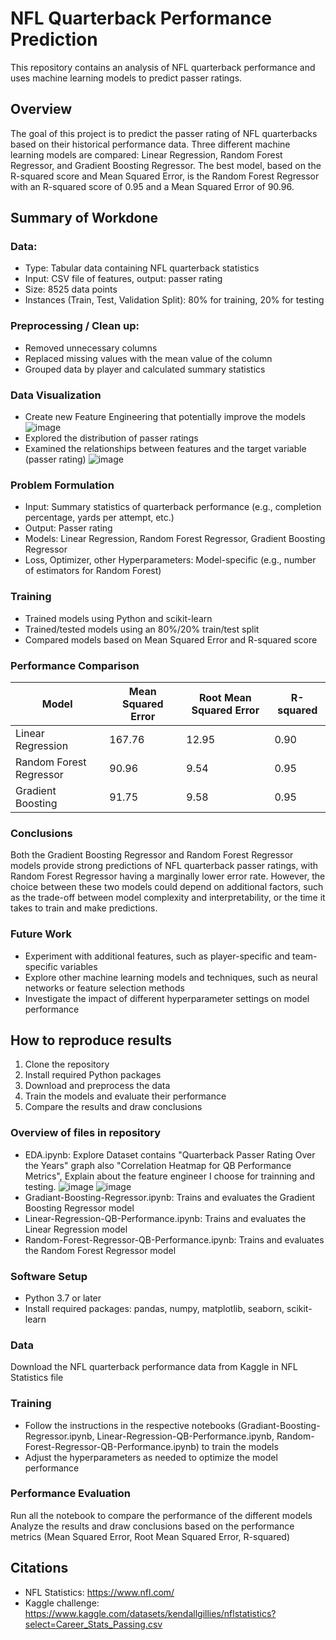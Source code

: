 # NFL Quarterback Performance Prediction

This repository contains an analysis of NFL quarterback performance and uses machine learning models to predict passer ratings.

## Overview

The goal of this project is to predict the passer rating of NFL quarterbacks based on their historical performance data. Three different machine learning models are compared: Linear Regression, Random Forest Regressor, and Gradient Boosting Regressor. The best model, based on the R-squared score and Mean Squared Error, is the Random Forest Regressor with an R-squared score of 0.95 and a Mean Squared Error of 90.96.

## Summary of Workdone

### Data:

 * Type: Tabular data containing NFL quarterback statistics
 * Input: CSV file of features, output: passer rating
 * Size: 8525 data points
 * Instances (Train, Test, Validation Split): 80% for training, 20% for testing

### Preprocessing / Clean up:

* Removed unnecessary columns
* Replaced missing values with the mean value of the column
* Grouped data by player and calculated summary statistics

### Data Visualization
* Create new Feature Engineering that potentially improve the models
![image](https://user-images.githubusercontent.com/111667888/236652066-b0eec2eb-7005-450c-811c-5962dc7b2658.png)
* Explored the distribution of passer ratings
* Examined the relationships between features and the target variable (passer rating)
![image](https://user-images.githubusercontent.com/111667888/236652074-71d12918-2e2d-4234-b710-4c33f94f2c85.png)

### Problem Formulation

* Input: Summary statistics of quarterback performance (e.g., completion percentage, yards per attempt, etc.)
* Output: Passer rating
* Models: Linear Regression, Random Forest Regressor, Gradient Boosting Regressor
* Loss, Optimizer, other Hyperparameters: Model-specific (e.g., number of estimators for Random Forest)

### Training

* Trained models using Python and scikit-learn
* Trained/tested models using an 80%/20% train/test split
* Compared models based on Mean Squared Error and R-squared score

### Performance Comparison

| Model                    | Mean Squared Error | Root Mean Squared Error | R-squared |
|--------------------------|--------------------|-------------------------|-----------|
| Linear Regression        | 167.76             | 12.95                   | 0.90      |
| Random Forest Regressor  | 90.96              | 9.54                    | 0.95      |
| Gradient Boosting        | 91.75              | 9.58                    | 0.95      |

### Conclusions

Both the Gradient Boosting Regressor and Random Forest Regressor models provide strong predictions of NFL quarterback passer ratings, with Random Forest Regressor having a marginally lower error rate. However, the choice between these two models could depend on additional factors, such as the trade-off between model complexity and interpretability, or the time it takes to train and make predictions.

### Future Work

* Experiment with additional features, such as player-specific and team-specific variables
* Explore other machine learning models and techniques, such as neural networks or feature selection methods
* Investigate the impact of different hyperparameter settings on model performance

## How to reproduce results

1. Clone the repository
2. Install required Python packages
3. Download and preprocess the data
4. Train the models and evaluate their performance
5. Compare the results and draw conclusions

### Overview of files in repository

* EDA.ipynb: Explore Dataset contains "Quarterback Passer Rating Over the Years" graph also "Correlation Heatmap for QB Performance Metrics", Explain about the feature engineer I choose for trainning and testing.
![image](https://user-images.githubusercontent.com/111667888/236651929-3c1c8e43-5874-4029-856b-016be6e037fb.png)
![image](https://user-images.githubusercontent.com/111667888/236652109-7bd71410-fbc4-44c0-afd8-83f6c524d511.png)
* Gradiant-Boosting-Regressor.ipynb: Trains and evaluates the Gradient Boosting Regressor model
* Linear-Regression-QB-Performance.ipynb: Trains and evaluates the Linear Regression model
* Random-Forest-Regressor-QB-Performance.ipynb: Trains and evaluates the Random Forest Regressor model

### Software Setup

* Python 3.7 or later
* Install required packages: pandas, numpy, matplotlib, seaborn, scikit-learn

### Data

Download the NFL quarterback performance data from Kaggle in NFL Statistics file

### Training

* Follow the instructions in the respective notebooks (Gradiant-Boosting-Regressor.ipynb, Linear-Regression-QB-Performance.ipynb, Random-Forest-Regressor-QB-Performance.ipynb) to train the models
* Adjust the hyperparameters as needed to optimize the model performance

### Performance Evaluation

Run all the notebook to compare the performance of the different models
Analyze the results and draw conclusions based on the performance metrics (Mean Squared Error, Root Mean Squared Error, R-squared)

## Citations
* NFL Statistics: https://www.nfl.com/
* Kaggle challenge: https://www.kaggle.com/datasets/kendallgillies/nflstatistics?select=Career_Stats_Passing.csv



